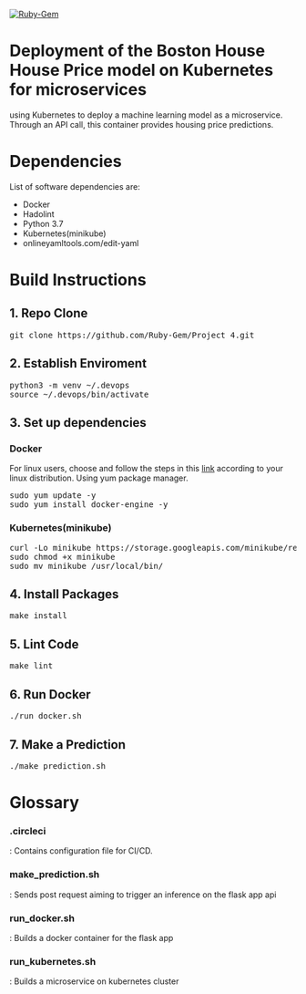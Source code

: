 [![Ruby-Gem](https://circleci.com/gh/Ruby-Gem/Project_4.svg?style=svg)](https://circleci.com/gh/circleci/circleci-docs)

# Deployment of the Boston House House Price model on Kubernetes for microservices
using Kubernetes to deploy a machine learning model as a microservice. Through an API call, this container provides housing price predictions.

# Dependencies
List of software dependencies are:
* Docker
* Hadolint
* Python 3.7
* Kubernetes(minikube)
* onlineyamltools.com/edit-yaml

# Build Instructions
## 1. Repo Clone
<pre>
git clone https://github.com/Ruby-Gem/Project_4.git
</pre>
## 2. Establish Enviroment
<pre>
python3 -m venv ~/.devops
source ~/.devops/bin/activate
</pre>
## 3. Set up dependencies
### Docker
For linux users, choose and follow the steps in this <a href="https://runnable.com/docker/install-docker-on-linux">link</a> according to your linux distribution.
Using yum package manager.
<pre>
sudo yum update -y
sudo yum install docker-engine -y
</pre>

### Kubernetes(minikube)
<pre>
curl -Lo minikube https://storage.googleapis.com/minikube/releases/latest/minikube-linux-amd64
sudo chmod +x minikube
sudo mv minikube /usr/local/bin/
</pre>

## 4. Install Packages
<pre>
make install
</pre>

## 5. Lint Code
<pre>
make lint
</pre>

## 6. Run Docker
<pre>
./run_docker.sh
</pre>

## 7. Make a Prediction
<pre>
./make_prediction.sh
</pre>

# Glossary
<h3>.circleci</h3>: Contains configuration file for CI/CD.<br>
<h3>make_prediction.sh</h3>: Sends post request aiming to trigger an inference on the flask app api<br>
<h3>run_docker.sh</h3>: Builds a docker container for the flask app<br>
<h3>run_kubernetes.sh</h3>: Builds a microservice on kubernetes cluster<br>
